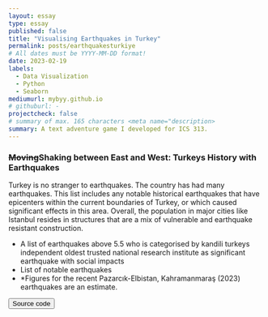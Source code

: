 ```yaml
---
layout: essay
type: essay
published: false
title: "Visualising Earthquakes in Turkey"
permalink: posts/earthquakesturkiye
# All dates must be YYYY-MM-DD format!
date: 2023-02-19
labels:
  - Data Visualization
  - Python
  - Seaborn
mediumurl: mybyy.github.io
# githuburl: -
projectcheck: false
# summary of max. 165 characters <meta name="description>
summary: A text adventure game I developed for ICS 313.
---
```


### ~~Moving~~Shaking between East and West: Turkeys History with Earthquakes

Turkey is no stranger to earthquakes. The country has had many earthquakes. This list
includes any notable historical earthquakes that have epicenters within the current
boundaries of Turkey, or which caused significant effects in this area. Overall, the
population in major cities like Istanbul resides in structures that are a mix of vulnerable and earthquake resistant construction.

- A list of earthquakes above 5.5 who is categorised by kandili turkeys independent oldest trusted national research institute as significant earthquake with social impacts
- List of notable earthquakes
- *Figures for the recent Pazarcık-Elbistan, Kahramanmaraş (2023) earthquakes are an estimate.


<a href="https://github.com/theVacay/vacay">
   <button class="ui black button"> <i class="large github icon"></i> Source code </button>
</a>
